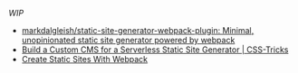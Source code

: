 _WIP_

- [markdalgleish/static-site-generator-webpack-plugin: Minimal, unopinionated static site generator powered by webpack](https://github.com/markdalgleish/static-site-generator-webpack-plugin)
- [Build a Custom CMS for a Serverless Static Site Generator | CSS-Tricks](https://css-tricks.com/build-custom-cms-serverless-static-site-generator/)
- [Create Static Sites With Webpack](https://dev.to/kayis/create-static-sites-with-webpack)